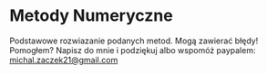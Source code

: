 # Metody Numeryczne
Podstawowe rozwiazanie podanych metod. Mogą zawierać błędy! Pomogłem? Napisz do mnie i podziękuj albo wspomóż paypalem: michal.zaczek21@gmail.com
